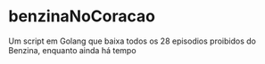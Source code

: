 # benzinaNoCoracao
Um script em Golang que baixa todos os 28 episodios proibidos do Benzina, enquanto ainda há tempo
